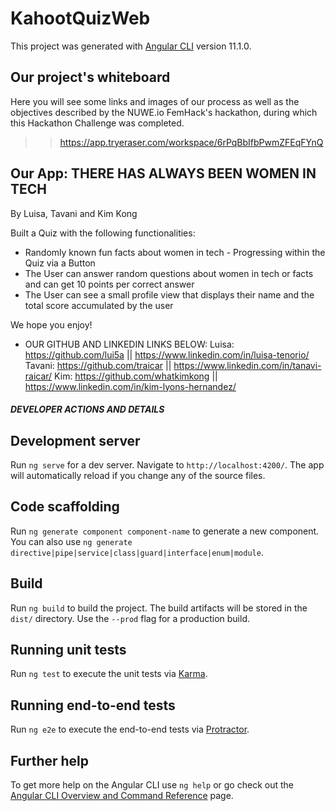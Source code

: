 # KahootQuizWeb
This project was generated with [Angular CLI](https://github.com/angular/angular-cli) version 11.1.0.

## Our project's whiteboard
Here you will see some links and images of our process as well as the objectives described by the NUWE.io FemHack's hackathon, during which this Hackathon Challenge was completed.
>> https://app.tryeraser.com/workspace/6rPqBbIfbPwmZFEqFYnQ

## Our App: THERE HAS ALWAYS BEEN WOMEN IN TECH
By Luisa, Tavani and Kim Kong 

Built a Quiz with the following functionalities:
- Randomly known fun facts about women in tech - Progressing within the Quiz via a Button 
- The User can answer random questions about women in tech or facts and can get 10 points per correct answer
- The User can see a small profile view that displays their name and the total score accumulated by the user

We hope you enjoy!

- OUR GITHUB AND LINKEDIN LINKS BELOW:
Luisa: https://github.com/lui5a || https://www.linkedin.com/in/luisa-tenorio/
Tavani: https://github.com/traicar || https://www.linkedin.com/in/tanavi-raicar/
Kim: https://github.com/whatkimkong || https://www.linkedin.com/in/kim-lyons-hernandez/


##### DEVELOPER ACTIONS AND DETAILS #####
## Development server

Run `ng serve` for a dev server. Navigate to `http://localhost:4200/`. The app will automatically reload if you change any of the source files.

## Code scaffolding

Run `ng generate component component-name` to generate a new component. You can also use `ng generate directive|pipe|service|class|guard|interface|enum|module`.

## Build

Run `ng build` to build the project. The build artifacts will be stored in the `dist/` directory. Use the `--prod` flag for a production build.

## Running unit tests

Run `ng test` to execute the unit tests via [Karma](https://karma-runner.github.io).

## Running end-to-end tests

Run `ng e2e` to execute the end-to-end tests via [Protractor](http://www.protractortest.org/).

## Further help

To get more help on the Angular CLI use `ng help` or go check out the [Angular CLI Overview and Command Reference](https://angular.io/cli) page.
